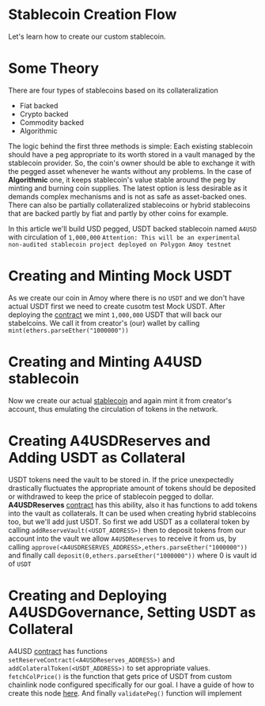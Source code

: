 # Stablecoin Creation Flow
Let's learn how to create our custom stablecoin.

# Some Theory
There are four types of stablecoins based on its collateralization
*  Fiat backed
*  Crypto backed
*  Commodity backed
*  Algorithmic

The logic behind the first three methods is simple: Each existing stablecoin should have a peg appropriate to its worth stored in a vault managed by the stablecoin provider.
So, the coin's owner should be able to exchange it with the pegged asset whenever he wants without any problems. In the case of **Algorithmic** one, it keeps stablecoin's value stable around the peg
by minting and burning coin supplies. The latest option is less desirable as it demands complex mechanisms and is not as safe as asset-backed ones. There can also be partially collateralized stablecoins or
hybrid stablecoins that are backed partly by fiat and partly by other coins for example. 

In this article we'll build USD pegged, USDT backed stablecoin named `A4USD` with circulation of `1,000,000`
```Attention: This will be an experimental non-audited stablecoin project deployed on Polygon Amoy testnet```



# Creating and Minting Mock USDT
As we create our coin in Amoy where there is no `USDT` and we don't have actual USDT first we need to create cusotm test Mock USDT. After deploying the [contract](https://github.com/puls369ar/stablecoin-creation-flow/blob/main/code/USDT.sol) we mint `1,000,000` USDT that will back our stabelcoins. We call it from creator's (our) wallet by calling `mint(ethers.parseEther("1000000"))` 

# Creating and Minting A4USD stablecoin
Now we create our actual [stablecoin](https://github.com/puls369ar/stablecoin-creation-flow/blob/main/code/A4USD.sol) and again mint it from creator's account, thus emulating the circulation of tokens in the network.

# Creating A4USDReserves and Adding USDT as Collateral
USDT tokens need the vault to be stored in. If the price unexpectedly drastically fluctuates the appropriate amount of tokens should be deposited or withdrawed to keep the price of stablecoin pegged to dollar. **A4USDReserves** [contract](https://github.com/puls369ar/stablecoin-creation-flow/blob/main/code/A4USDReserves.sol) has this ability, also it has functions to add tokens into the vault as collaterals. It can be used when creating hybrid stablecoins too, but we'll add just USDT. 
So first we add USDT as a collateral token by calling `addReserveVault(<USDT_ADDRESS>)` then to deposit tokens from our account into the vault we allow `A4USDReserves` to receive it from us, by calling `approve(<A4USDRESERVES_ADDRESS>,ethers.parseEther("1000000"))` and finally call  `deposit(0,ethers.parseEther("1000000"))` where 0 is vault id of `USDT`

# Creating and Deploying A4USDGovernance, Setting USDT as Collateral
A4USD [contract](https://github.com/puls369ar/stablecoin-creation-flow/blob/main/code/A4USDGovernance.sol) has functions `setReserveContract(<A4USDReserves_ADDRESS>)` and `addColateralToken(<USDT_ADDRESS>)` to set appropriate values. `fetchColPrice()` is the function that gets price of USDT from  custom chainlink node configured specifically for our goal. I have a guide of how to create this node [here](https://github.com/puls369ar/chainlink-node-creation-flow). And finally `validatePeg()` function will implement 
